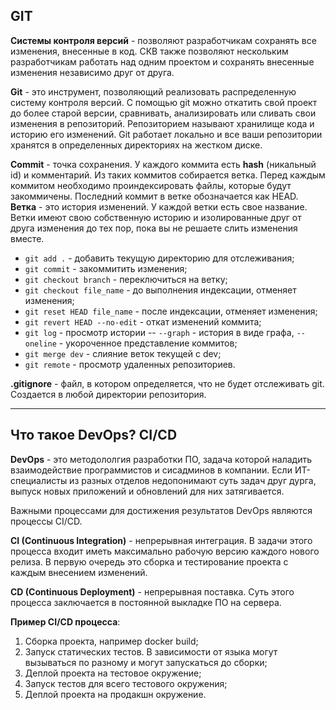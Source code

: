 ## GIT

**Системы контроля версий** - позволяют разработчикам сохранять все изменения, внесенные в код. СКВ также позволяют нескольким разработчикам работать над одним проектом и сохранять внесенные изменения независимо друг от друга.

**Git** - это инструмент, позволяющий реализовать распределенную систему контроля версий. С помощью git можно откатить свой проект до более старой версии, сравнивать, анализировать или сливать свои изменения в репозиторий.
Репозиторием называют хранилище кода и историю его изменений. Git работает локально и все ваши репозитории хранятся в определенных директориях на жестком диске.

**Commit** - точка сохранения. У каждого коммита есть **hash** (никальный id) и комментарий. Из таких коммитов собирается ветка. Перед каждым коммитом необходимо проиндексировать файлы, которые будут закоммичены. Последний коммит в ветке обозначается как HEAD.
**Ветка** - это история изменений. У каждой ветки есть свое название. Ветки имеют свою собственную историю и изолированные друг от друга изменения до тех пор, пока вы не решаете слить изменения вместе.

- `git add .` - добавить текущую директорию для отслеживания;
- `git commit` - закоммитить изменения;
- `git checkout branch` - переключиться на ветку;
- `git checkout file_name` - до выполнения индексации, отменяет изменения;
- `git reset HEAD file_name` - после индексации, отменяет изменения;
- `git revert HEAD --no-edit` - откат изменений коммита;
- `git log` - просмотр истории -- `--graph` - история в виде графа, `--oneline` - укороченное представление коммитов;
- `git merge dev` - слияние веток текущей с dev;
- `git remote` - просмотр удаленных репозиториев.

**.gitignore** - файл, в котором определяется, что не будет отслеживать git. Создается в любой директории репозитория.

---

## Что такое DevOps? CI/CD

**DevOps** - это методололгия разработки ПО, задача которой наладить взаимодействие программистов и сисадминов в компании. Если ИТ-специалисты из разных отделов недопонимают суть задач друг дурга, выпуск новых приложений и обновлений для них затягивается.

Важными процессами для достижения результатов DevOps являются процессы CI/CD.

**CI (Continuous Integration)** - непрерывная интеграция. В задачи этого процесса входит иметь максимально рабочую версию каждого нового релиза. В первую очередь это сборка и тестирование проекта с каждым внесением изменений.

**CD (Continuous Deployment)** - непрерывная поставка. Суть этого процесса заключается в постоянной выкладке ПО на сервера.

**Пример CI/CD процесса**:
1. Сборка проекта, например docker build;
2. Запуск статических тестов. В зависимости от языка могут вызываться по разному и могут запускаться до сборки;
3. Деплой проекта на тестовое окружение;
4. Запуск тестов для всего тестового окружения;
5. Деплой проекта на продакшн окружение.
